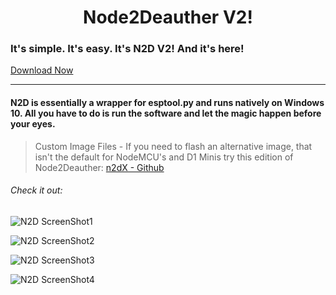 <h1 align="center">Node2Deauther V2!</h1>
<h3> It's simple. It's easy. It's N2D V2! And it's here! </h3> <a href="https://github.com/mrvodka007/n2d/raw/master/ReleaseEXE/N2D2.exe"> Download Now </a>

---

<h4> N2D is essentially a wrapper for esptool.py and runs natively on Windows 10. All you have to do is run the software and let the magic happen before your eyes.</h4>

> Custom Image Files - If you need to flash an alternative image, that isn't the default for NodeMCU's and D1 Minis try this edition of Node2Deauther: <a href="https://github.com/mrvodka007/n2dx/">  n2dX - Github </a>

<h6> Check it out: </h6>


![N2D ScreenShot1](https://raw.githubusercontent.com/mrvodka007/n2d/master/Preview-IMG/ScreenShot1.PNG "Screenshot")


![N2D ScreenShot2](https://raw.githubusercontent.com/mrvodka007/n2d/master/Preview-IMG/ScreenShot2.PNG "Screenshot")


![N2D ScreenShot3](https://raw.githubusercontent.com/mrvodka007/n2d/master/Preview-IMG/ScreenShot3.PNG "Screenshot")


![N2D ScreenShot4](https://raw.githubusercontent.com/mrvodka007/n2d/master/Preview-IMG/ScreenShot4.PNG "Screenshot")
